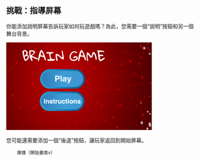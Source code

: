 ## 挑戰：指導屏幕

你能添加說明屏幕告訴玩家如何玩遊戲嗎？為此，您需要一個“說明”按鈕和另一個舞台背景。

![截圖](images/brain-instructions.png)

您可能還需要添加一個“後退”按鈕，讓玩家返回到開始屏幕。

```blocks3
    廣播（開始畫面v）
```